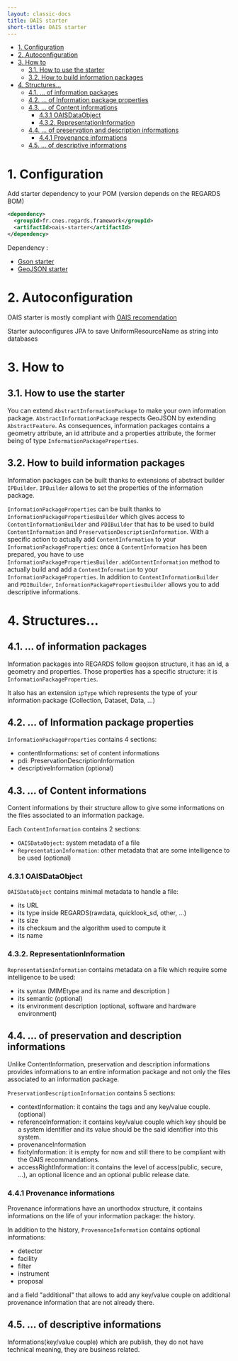 ```yaml
---
layout: classic-docs
title: OAIS starter
short-title: OAIS starter
---
```

<!-- START doctoc generated TOC please keep comment here to allow auto update -->
<!-- DON'T EDIT THIS SECTION, INSTEAD RE-RUN doctoc TO UPDATE -->


- [1\. Configuration](#1%5C-configuration)
- [2\. Autoconfiguration](#2%5C-autoconfiguration)
- [3\. How to](#3%5C-how-to)
  - [3.1. How to use the starter](#31-how-to-use-the-starter)
  - [3.2. How to build information packages](#32-how-to-build-information-packages)
- [4\. Structures...](#4%5C-structures)
  - [4.1. ... of information packages](#41--of-information-packages)
  - [4.2. ... of Information package properties](#42--of-information-package-properties)
  - [4.3. ... of Content informations](#43--of-content-informations)
    - [4.3.1 OAISDataObject](#431-oaisdataobject)
    - [4.3.2. RepresentationInformation](#432-representationinformation)
  - [4.4. ... of preservation and description informations](#44--of-preservation-and-description-informations)
    - [4.4.1 Provenance informations](#441-provenance-informations)
  - [4.5. ... of descriptive informations](#45--of-descriptive-informations)

<!-- END doctoc generated TOC please keep comment here to allow auto update -->

# 1\. Configuration

Add starter dependency to your POM (version depends on the REGARDS BOM)
```xml
<dependency>
  <groupId>fr.cnes.regards.framework</groupId>
  <artifactId>oais-starter</artifactId>
</dependency>
```

Dependency :
- [Gson starter](/regards-framework/starters/gson-starter/)
- [GeoJSON starter](/regards-framework/starters/gsonjson-starter/)

# 2\. Autoconfiguration

OAIS starter is mostly compliant with [OAIS recomendation](https://public.ccsds.org/pubs/650x0m2.pdf)

Starter autoconfigures JPA to save UniformResourceName as string into databases 

# 3\. How to

## 3.1. How to use the starter

You can extend `AbstractInformationPackage` to make your own information package. `AbstractInformationPackage` respects GeoJSON by extending `AbstractFeature`. As consequences, information packages contains a geometry attribute, an id attribute and a properties attribute, the former being of type `InformationPackageProperties`.

## 3.2. How to build information packages

Information packages can be built thanks to extensions of abstract builder `IPBuilder`. `IPBuilder` allows to set the properties of the information package.

`InformationPackageProperties` can be built thanks to `InformationPackagePropertiesBuilder` which gives access to `ContentInformationBuilder` and `PDIBuilder` that has to be used to build `ContentInformation` and `PreservationDescriptionInformation`. With a specific action to actually add `ContentInformation` to your `InformationPackageProperties`: once a `ContentInformation` has been prepared, you have to use `InformationPackagePropertiesBuilder.addContentInformation` method to actually build and add a `ContentInformation` to your `InformationPackageProperties`. In addition to `ContentInformationBuilder` and `PDIBuilder`, `InformationPackagePropertiesBuilder` allows you to add descriptive informations.

# 4\. Structures...

## 4.1. ... of information packages

Information packages into REGARDS follow geojson structure, it has an id, a geometry and properties. Those properties has a specific structure: it is `InformationPackageProperties`.

It also has an extension `ipType` which represents the type of your information package (Collection, Dataset, Data, ...)

## 4.2. ... of Information package properties

`InformationPackageProperties` contains 4 sections:
 - contentInformations: set of content informations
 - pdi: PreservationDescriptionInformation
 - descriptiveInformation (optional)

## 4.3. ... of Content informations

Content informations by their structure allow to give some informations on the files associated to an information package.

Each `ContentInformation` contains 2 sections:
 - `OAISDataObject`: system metadata of a file
 - `RepresentationInformation`: other metadata that are some intelligence to be used (optional)

### 4.3.1 OAISDataObject

`OAISDataObject` contains minimal metadata to handle a file:
- its URL
- its type inside REGARDS(rawdata, quicklook_sd, other, ...) 
- its size
- its checksum and the algorithm used to compute it
- its name

### 4.3.2. RepresentationInformation

`RepresentationInformation` contains metadata on a file which require some intelligence to be used:
- its syntax (MIMEtype and its name and description )
- its semantic (optional)
- its environment description (optional, software and hardware environment)

## 4.4. ... of preservation and description informations

Unlike ContentInformation, preservation and description informations provides informations to an entire information package and not only the files associated to an information package.

`PreservationDescriptionInformation` contains 5 sections:
- contextInformation: it contains the tags and any key/value couple. (optional)
- referenceInformation: it contains key/value couple which key should be a system identifier and its value should be the said identifier into this system.
- provenanceInformation 
- fixityInformation: it is empty for now and still there to be compliant with the OAIS recommandations.
- accessRightInformation: it contains the level of access(public, secure, ...), an optional licence and an optional public release date.

### 4.4.1 Provenance informations

Provenance informations have an unorthodox structure, it contains informations on the life of your information package: the history.

In addition to the history, `ProvenanceInformation` contains optional informations:
- detector
- facility
- filter
- instrument
- proposal

and a field "additional" that allows to add any key/value couple on additional provenance information that are not already there.

## 4.5. ... of descriptive informations

Informations(key/value couple) which are publish, they do not have technical meaning, they are business related.